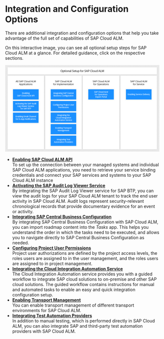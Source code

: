 <!-- loioa4ea6faaf3bb44679325f4a008945dba -->

# Integration and Configuration Options

There are additional integration and configuration options that help you take advantage of the full set of capabilities of SAP Cloud ALM.



On this interactive image, you can see all optional setup steps for SAP Cloud ALM at a glance. For detailed guidance, click on the respective sections.



![Optional Setup Steps for SAP Cloud ALM](images/Image_Map_Integration_and_Configuration_Options_c84c1e9.png)

-   **[Enabling SAP Cloud ALM API](enabling-sap-cloud-alm-api-704b5dc.md "To set up the connection between your managed systems
			and individual SAP Cloud ALM applications, you need to retrieve your service binding
			credentials and connect your SAP services and systems to your SAP Cloud ALM
			instance")**  
To set up the connection between your managed systems and individual SAP Cloud ALM applications, you need to retrieve your service binding credentials and connect your SAP services and systems to your SAP Cloud ALM instance
-   **[Activating the SAP Audit Log Viewer Service](activating-the-sap-audit-log-viewer-service-59fd2a4.md "By integrating the SAP Audit Log Viewer service for SAP BTP, you can view
		the audit logs for your SAP Cloud ALM tenant to track the end user activity in SAP Cloud
		ALM. Audit logs represent security-relevant chronological records that provide documentary
		evidence for an event or activity.")**  
By integrating the SAP Audit Log Viewer service for SAP BTP, you can view the audit logs for your SAP Cloud ALM tenant to track the end user activity in SAP Cloud ALM. Audit logs represent security-relevant chronological records that provide documentary evidence for an event or activity.
-   **[Integrating SAP Central Business Configuration](integrating-sap-central-business-configuration-e21f915.md "By integrating SAP Central Business Configuration with SAP Cloud ALM, you can import
		roadmap content into the Tasks app. This helps you understand the
		order in which the tasks need to be executed, and allows you to navigate directly to SAP
		Central Business Configuration as needed.")**  
By integrating SAP Central Business Configuration with SAP Cloud ALM, you can import roadmap content into the *Tasks* app. This helps you understand the order in which the tasks need to be executed, and allows you to navigate directly to SAP Central Business Configuration as needed.
-   **[Configuring Project User Permissions](configuring-project-user-permissions-a2c0029.md "Project user authorizations are defined by the project access levels, the roles users
		are assigned to in the user management, and the roles users are assigned to in project
		management.")**  
Project user authorizations are defined by the project access levels, the roles users are assigned to in the user management, and the roles users are assigned to in project management.
-   **[Integrating the Cloud Integration Automation Service](integrating-the-cloud-integration-automation-service-eafcc2f.md "The Cloud Integration Automation service provides you with a guided
		workflow to integrate SAP cloud solutions to on-premise and other SAP cloud solutions. The
		guided workflow contains instructions for manual and automated tasks to enable an easy and
		quick integration configuration setup.")**  
The Cloud Integration Automation service provides you with a guided workflow to integrate SAP cloud solutions to on-premise and other SAP cloud solutions. The guided workflow contains instructions for manual and automated tasks to enable an easy and quick integration configuration setup.
-   **[Enabling Transport Management](enabling-transport-management-4b74b16.md "You can enable transport management of different transport environments for SAP Cloud
		ALM. ")**  
You can enable transport management of different transport environments for SAP Cloud ALM.
-   **[Integrating Test Automation Providers](integrating-test-automation-providers-82b04bb.md "In addition to manual testing, which is performed directly in SAP Cloud ALM, you can
		also integrate SAP and third-party test automation providers with SAP Cloud ALM.")**  
In addition to manual testing, which is performed directly in SAP Cloud ALM, you can also integrate SAP and third-party test automation providers with SAP Cloud ALM.

